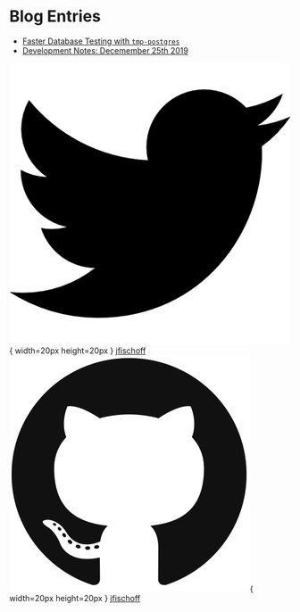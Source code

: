 # Blog Entries

- [Faster Database Testing with `tmp-postgres`](blog/faster-database-testing.html)
- [Development Notes: Decemember 25th 2019](blog/development-notes-12-25-19.html)

![twitter](./images/twitter.png){ width=20px height=20px } [jfischoff](https://twitter.com/jfischoff)
![github](./images/github.png){ width=20px height=20px } [jfischoff](https://github.com/jfischoff)
